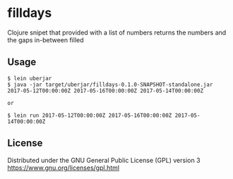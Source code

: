 # filldays

Clojure snipet that provided with a list of numbers returns the numbers and the gaps in-between filled

## Usage

    $ lein uberjar
    $ java -jar target/uberjar/filldays-0.1.0-SNAPSHOT-standalone.jar 2017-05-12T00:00:00Z 2017-05-16T00:00:00Z 2017-05-14T00:00:00Z

    or

    $ lein run 2017-05-12T00:00:00Z 2017-05-16T00:00:00Z 2017-05-14T00:00:00Z

## License

Distributed under the GNU General Public License (GPL) version 3
https://www.gnu.org/licenses/gpl.html